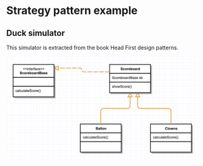 # Strategy pattern example

## Duck simulator

This simulator is extracted from the book Head First design patterns.

![alt text](https://github.com/albertofullstack/design-patterns/blob/main/StrategyOne/src/resources/Strategy.png?raw=true)

